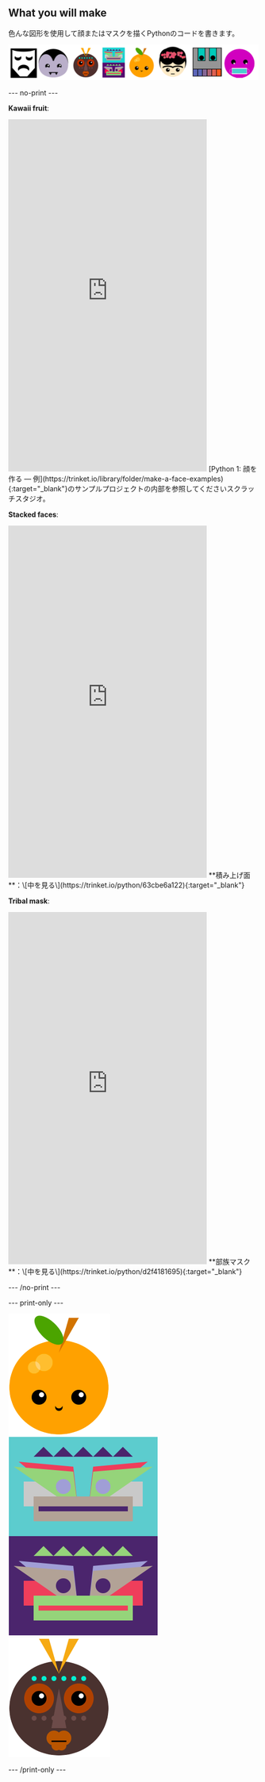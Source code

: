 ## What you will make

色んな図形を使用して顔またはマスクを描くPythonのコードを書きます。

![さまざまな顔の例。](images/strip.png)

--- no-print ---

**Kawaii fruit**:
<iframe src="https://editor.raspberrypi.org/en/embed/viewer/fruit-face-example" width="400" height="710" frameborder="0" marginwidth="0" marginheight="0" allowfullscreen>
</iframe> [Python 1: 顔を作る — 例](https://trinket.io/library/folder/make-a-face-examples){:target="_blank"}のサンプルプロジェクトの内部を参照してくださいスクラッチスタジオ。

**Stacked faces**:
<iframe src="https://editor.raspberrypi.org/en/embed/viewer/stacked-faces-example" width="400" height="710" frameborder="0" marginwidth="0" marginheight="0" allowfullscreen>
</iframe> **積み上げ面**：\[中を見る\](https://trinket.io/python/63cbe6a122){:target="_blank"}

**Tribal mask**:
<iframe src="https://editor.raspberrypi.org/en/embed/viewer/tribal-mask-example" width="400" height="710" frameborder="0" marginwidth="0" marginheight="0" allowfullscreen>
</iframe> **部族マスク**：\[中を見る\](https://trinket.io/python/d2f4181695){:target="_blank"}

--- /no-print ---

--- print-only ---

![カワイイフルーツプロジェクトの出力領域。](images/smile.png) ![積み上げ面プロジェクトからの出力領域。](images/stacked.png) ![部族マスクプロジェクトからの出力領域。](images/tribal.png)

--- /print-only ---

